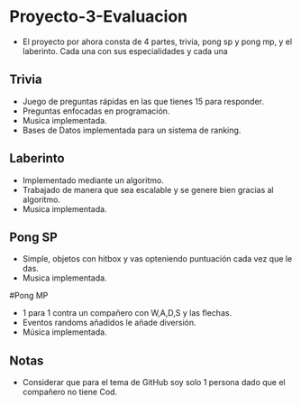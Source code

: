 # Proyecto-3-Evaluacion

- El proyecto por ahora consta de 4 partes, trivia, pong sp y pong mp, y el laberinto. Cada una con sus especialidades y cada una 


## Trivia
- Juego de preguntas rápidas en las que tienes 15 para responder.
- Preguntas enfocadas en programación.
- Musica implementada.
- Bases de Datos implementada para un sistema de ranking.


## Laberinto
- Implementado mediante un algoritmo.
- Trabajado de manera que sea escalable y se genere bien gracias al algoritmo.
- Musica implementada.

## Pong SP
- Simple, objetos con hitbox y vas opteniendo puntuación cada vez que le das.
- Musica implementada.

#Pong MP
- 1 para 1 contra un compañero con W,A,D,S y las flechas.
- Eventos randoms añadidos le añade diversión.
- Música implementada.

## Notas
- Considerar que para el tema de GitHub soy solo 1 persona dado que el compañero no tiene Cod.
